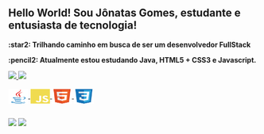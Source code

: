 <h2>Hello World! Sou Jônatas Gomes, estudante e entusiasta de tecnologia!</h2>

<p><strong>:star2: Trilhando caminho em busca de ser um desenvolvedor FullStack</strong></p>
<p><strong>:pencil2: Atualmente estou estudando Java, HTML5 + CSS3 e Javascript.</strong></p>


<div style="display: inline-block">
  <a href="https://github.com/Jonatas-Gomes">
  <img height="170em" src="https://github-readme-stats.vercel.app/api?username=Jonatas-Gomes&count_private=true&show_icons=true&theme=radical")>
  <img height="180em"  src="https://github-readme-stats.vercel.app/api/top-langs/?username=Jonatas-Gomes&langs_count=7&theme=dracula style="max-width: 100%;"/> 
</div>
 <div style="display: inline_block"> <br>
   <img align="center" height="30" width="40" src="https://raw.githubusercontent.com/devicons/devicon/master/icons/java/java-original.svg">
   <img align="center" height="30" width="40" src="https://raw.githubusercontent.com/devicons/devicon/master/icons/javascript/javascript-plain.svg">
   <img align="center" height="30" width="40" src="https://raw.githubusercontent.com/devicons/devicon/master/icons/html5/html5-original.svg">
   <img align="center" height="30" width="40" src="https://raw.githubusercontent.com/devicons/devicon/master/icons/css3/css3-original.svg">
</div>
   
  ## 
  
  <div>
    <a href = "mailto:jonatas.gomes042@gmail.com"><img src="https://img.shields.io/badge/Gmail-D14836?style=for-the-badge&logo=gmail&logoColor=white" target="_blank"></a>
   <a href="https://www.linkedin.com/in/jonatasgb/" target="_blank"><img src="https://img.shields.io/badge/-LinkedIn-%230077B5?style=for-the-badge&logo=linkedin&logoColor=white" target="_blank"></a>   
</div>
  
  
